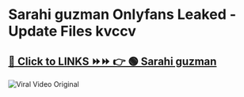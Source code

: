 
 # Sarahi guzman Onlyfans Leaked - Update Files kvccv

## <h2><a href="https://clipsfans.com/Sarahi_guzman&ref=git">🔗 Click to LINKS ⏩⏩ 👉 🟢 Sarahi guzman </a></h2>

<a href="https://clipsfans.com/Sarahi_guzman&ref=git" rel="nofollow" data-target="animated-image.originalLink"><img src="https://i.ibb.co.com/xMMVF88/686577567.gif" alt="Viral Video Original" style="max-width: 100%; display: inline-block;" data-target="animated-image.originalImage"></a>

